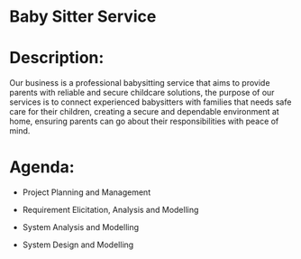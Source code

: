 # Baby Sitter Service

# Description:
Our business is a professional babysitting service that aims to provide parents with reliable and 
secure childcare solutions, the purpose of our services is to connect experienced babysitters with 
families that needs safe care for their children, creating a secure and dependable environment at 
home, ensuring parents can go about their responsibilities with peace of mind.

# Agenda:

- Project Planning and Management

- Requirement Elicitation, Analysis and Modelling

- System Analysis and Modelling

- System Design and Modelling
